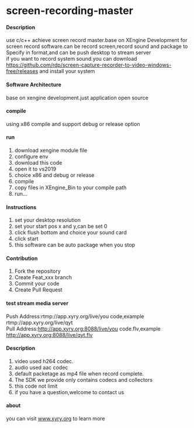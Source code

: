 # screen-recording-master

#### Description
use c/c++ achieve screen record master.base on XEngine Development for screen record software.can be record screen,record sound and package to Specify in format,and can be push desktop to stream server  
if you want to record system sound.you can download https://github.com/rdp/screen-capture-recorder-to-video-windows-free/releases and install your system

#### Software Architecture
base on xengine development.just application open source

#### compile

using x86 compile and support debug or release option

#### run

1.  download xengine module file 
2.  configure env 
3.  download this code
4.  open it to vs2019
5.  choice x86 and debug or release
6.  compile
7.  copy files in XEngine_Bin to your compile path
8.  run...

#### Instructions

1. set your desktop resolution
2. set your start pos x and y,can be set 0
3. click flush bottom and choice your sound card
4. click start
5. this software can be auto package when you stop

#### Contribution

1.  Fork the repository
2.  Create Feat_xxx branch
3.  Commit your code
4.  Create Pull Request

#### test stream media server
Push Address:rtmp://app.xyry.org/live/you code,example rtmp://app.xyry.org/live/qyt  
Pull Address:http://app.xyry.org:8088/live/you code.flv,example http://app.xyry.org:8088/live/qyt.flv

#### Description

1.  video used h264 codec.
2.  audio used aac codec
3.  default packetage as mp4 file when record complete.
4.  The SDK we provide only contains codecs and collectors
5.  this code not limit
6.  if you have a question,welcome to contact us

#### about
you can visit www.xyry.org to learn more